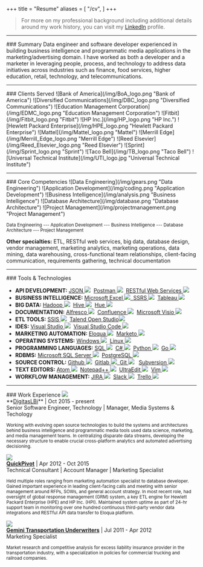 +++
title = "Resume"
aliases = [
    "/cv",
]
+++
> For more on my professional background including additional details around my work history, you can visit my <a href="https://www.linkedin.com/in/andrewrgoss" target="_blank">LinkedIn</a> profile.

<hr>
### <a name="summary"></a>Summary
Data engineer and software developer experienced in building business intelligence and programmatic media applications in the marketing/advertising domain. I have worked as both a developer and a marketer in leveraging people, process, and technology to address data initiatives across industries such as finance, food services, higher education, retail, technology, and telecommunications.

<hr>
### <a name="clients_served"></a>Clients Served
![Bank of America](/img/BoA_logo.png "Bank of America")
![Diversified Communications](/img/DBC_logo.png "Diversified Communications")
![Education Management Corporation](/img/EDMC_logo.png "Education Management Corporation")
![Fitbit](/img/Fitbit_logo.png "Fitbit")
![HP Inc.](/img/HP_logo.png "HP Inc.")
![Hewlett Packard Enterprise](/img/HPE_logo.png "Hewlett Packard Enterprise")
![Mattel](/img/Mattel_logo.png "Mattel")
![Merrill Edge](/img/Merrill_Edge_logo.png "Merrill Edge")
![Reed Elsevier](/img/Reed_Elsevier_logo.png "Reed Elsevier")
![Sprint](/img/Sprint_logo.png "Sprint")
![Taco Bell](/img/TB_logo.png "Taco Bell")
![Universal Technical Institute](/img/UTI_logo.jpg "Universal Technical Institute")

<hr>
### <a name="core_competencies"></a>Core Competencies
![Data Engineering](/img/gears.png "Data Engineering")
![Application Development](/img/coding.png "Application Development")
![Business Intelligence](/img/analysis.png "Business Intelligence")
![Database Architecture](/img/database.png "Database Architecture") 
![Project Management](/img/projectmanagement.png "Project Management")

<sub>Data Engineering --- Application Development --- Business Intelligence --- Database Architecture --- Project Management</sub><br>

<b>Other specialties:</b> ETL, RESTful web services, big data, database design, vendor management, marketing analytics, marketing operations, data mining, data warehousing, cross-functional team relationships, client-facing communication, requirements gathering, technical documentation

<hr>
### <a name="tools_technologies"></a>Tools & Technologies

* <b>API DEVELOPMENT:</b> <a href="https://en.wikipedia.org/wiki/JSON" target="_blank">JSON&nbsp;<img src="/img/json.png"></a>&nbsp;&nbsp;<a href="https://www.getpostman.com" target="_blank">Postman&nbsp;<img src="/img/postman.png"></a>&nbsp;&nbsp;<a href="https://en.wikipedia.org/wiki/Representational_state_transfer" target="_blank">RESTful Web Services&nbsp;<img src="/img/rest-api.png"></a>
* <b>BUSINESS INTELLIGENCE:</b> <a href="https://en.wikipedia.org/wiki/Microsoft_Excel" target="_blank">Microsoft Excel&nbsp;<img src="/img/msexcel.png">&nbsp;&nbsp;<a href="https://msdn.microsoft.com/en-us/library/ms159106.aspx" target="_blank">SSRS&nbsp;<img src="/img/mssqlserver.png"></a>&nbsp;&nbsp;<a href="http://www.tableau.com" target="_blank">Tableau&nbsp;<img src="/img/tableau.png"></a>
* <b>BIG DATA:</b> <a href="http://hadoop.apache.org" target="_blank">Hadoop&nbsp;<img src="/img/hadoop.png"></a>&nbsp;&nbsp;<a href="https://hive.apache.org" target="_blank">Hive&nbsp;<img src="/img/hive.png"></a>&nbsp;&nbsp;<a href="http://gethue.com" target="_blank">Hue&nbsp;<img src="/img/hue.png"></a>
* <b>DOCUMENTATION:</b> <a href="https://www.alfresco.com" target="_blank">Alfresco&nbsp;<img src="/img/alfresco.png"></a>&nbsp;&nbsp;<a href="https://confluence.atlassian.com" target="_blank">Confluence&nbsp;<img src="/img/confluence.png"></a>&nbsp;&nbsp;<a href="https://products.office.com/en-us/visio/flowchart-software" target="_blank">Microsoft Visio&nbsp;<img src="/img/msvisio.png"></a>
* <b>ETL TOOLS:</b> <a href="https://msdn.microsoft.com/en-us/library/ms141026.aspx" target="_blank">SSIS&nbsp;<img src="/img/mssqlserver.png"></a>&nbsp;&nbsp;<a href="https://www.talend.com/products/talend-open-studio" target="_blank">Talend Open Studio<img src="/img/talend.png"></a>
* <b>IDES:</b> <a href="https://www.visualstudio.com" target="_blank">Visual Studio&nbsp;<img src="/img/visual_studio.png"></a>&nbsp;&nbsp;<a href="https://www.visualstudio.com" target="_blank">Visual Studio Code&nbsp;<img src="/img/visual_studio_code.png"></a>
* <b>MARKETING AUTOMATION:</b> <a href="https://www.oracle.com/marketingcloud/products/marketing-automation/index.html" target="_blank">Eloqua&nbsp;<img src="/img/eloqua.png"></a>&nbsp;&nbsp;<a href="https://www.marketo.com" target="_blank">Marketo&nbsp;<img src="/img/marketo.png"></a>
* <b>OPERATING SYSTEMS:</b> <a href="http://www.microsoft.com/en-us/windows" target="_blank">Windows&nbsp;<img src="/img/windows.png"></a>&nbsp;&nbsp;<a href="https://www.linux.com" target="_blank">Linux&nbsp;<img src="/img/linux.png"></a>
* <b>PROGRAMMING LANGUAGES:</b> <a href="https://en.wikipedia.org/wiki/SQL" target="_blank">SQL&nbsp;<img src="/img/sql.png"></a>&nbsp;&nbsp;<a href="https://msdn.microsoft.com/en-us/library/z1zx9t92.aspx" target="_blank">C#&nbsp;<img src="/img/csharp.png"></a>&nbsp;&nbsp;<a href="https://www.python.org" target="_blank">Python&nbsp;<img src="/img/python.png"></a>&nbsp;&nbsp;<a href="https://golang.org" target="_blank">Go&nbsp;<img src="/img/golang.png"></a>
* <b>RDBMS:</b> <a href="https://msdn.microsoft.com/en-us/library/mt590198.aspx" target="_blank">Microsoft SQL Server&nbsp;<img src="/img/mssqlserver.png"></a>&nbsp;&nbsp;<a href="https://www.postgresql.org" target="_blank">PostgreSQL&nbsp;<img src="/img/postgresql.png"></a>
* <b>SOURCE CONTROL:</b> <a href="https://github.com" target="_blank">Github&nbsp;<img src="/img/github.png"></a>&nbsp;&nbsp;<a href="https://about.gitlab.com" target="_blank">Gitlab&nbsp;<img src="/img/gitlab.png">&nbsp;&nbsp;<a href="https://git-scm.com" target="_blank">Git&nbsp;<img src="/img/git.png"></a>&nbsp;&nbsp; <a href="https://subversion.apache.org" target="_blank">Subversion&nbsp;<img src="/img/subversion.png"></a>
* <b>TEXT EDITORS:</b> <a href="https://atom.io" target="_blank">Atom&nbsp;<img src="/img/atom.png"></a>&nbsp;&nbsp;<a href="https://notepad-plus-plus.org" target="_blank">Notepad++&nbsp;<img src="/img/notepad++.png"></a>&nbsp;&nbsp;<a href="http://www.ultraedit.com" target="_blank">UltraEdit&nbsp;<img src="/img/ultraedit.png"></a>&nbsp;&nbsp;<a href="http://www.vim.org" target="_blank">Vim&nbsp;<img src="/img/vim.png"></a>
* <b>WORKFLOW MANAGEMENT:</b> <a href="https://www.atlassian.com/software/jira" target="_blank">JIRA&nbsp;<img src="/img/jira.png"></a>&nbsp;&nbsp;<a href="https://slack.com" target="_blank">Slack&nbsp;<img src="/img/slack.png"></a>&nbsp;&nbsp;<a href="https://trello.com" target="_blank">Trello&nbsp;<img src="/img/trello.png"></a>

<hr>
### <a name="work_experience"></a>Work Experience
<a href="http://www.digitaslbi.com/us" target="_blank"><img src="/img/digitaslbi_logo.png"></a><br>
**<a href="http://www.digitaslbi.com/us" target="_blank">DigitasLBi</a>** | Oct 2015 - present<br>
Senior Software Engineer, Technology | Manager, Media Systems & Techology
<p><sub>Working with evolving open source technologies to build the systems and architectures behind business intelligence and programmatic media tools used data science, marketing, and media management teams. In centralizing disparate data streams, developing the necessary structure to enable crucial cross-platform analytics and automated advertising decisioning.</sub></p>

<a href="http://www.quickpivot.com" target="_blank"><img src="/img/quickpivot_logo.png"></a><br>
**<a href="http://www.quickpivot.com" target="_blank">QuickPivot</a>** | Apr 2012 - Oct 2015<br>
Technical Consultant | Account Manager | Marketing Specialist
<p><sub>Held multiple roles ranging from marketing automation specialist to database developer. Gained important experience in leading client-facing calls and meeting with senior management around RFPs, SOWs, and general account strategy. In most recent role, had oversight of global response management (GRM) system, a key ETL engine for Hewlett Packard Enterprise (HPE) and HP Inc. (HPI). Maintained system uptime as part of 24-hr support team in monitoring over one hundred continuous third-party vendor data integrations and RESTful API data transfer to Eloqua platform.</sub></p>

<a href="http://www.geminiunderwriters.com" target="_blank"><img src="/img/gtu_logo.png"></a><br>
**<a href="http://www.geminiunderwriters.com" target="_blank">Gemini Transportation Underwriters</a>** | Jul 2011 - Apr 2012<br>
Marketing Specialist
<p><sub>Market research and competitive analysis for excess liability insurance provider in the transportation industry, with a specialization in policies for commercial trucking and railroad companies.</sub></p>